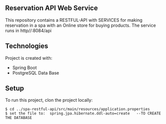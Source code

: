 ## Reservation API Web Service 
This repository contains a RESTFUL-API with SERVICES for making reservation in a spa with an 
Online store for buying products. 
The service runs in http//:8084/api

## Technologies
Project is created with:
* Spring Boot 
* PostgreSQL Data Base
	
## Setup
To run this project, clon the project locally:

```
$ cd ../spa-restful-api/src/main/resources/application.properties  
$ set the file to:  spring.jpa.hibernate.ddl-auto=create   --TO CREATE THE DATABASE
